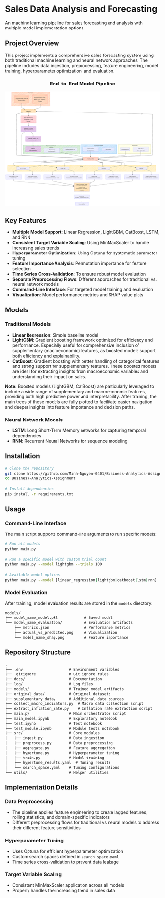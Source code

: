 # Sales Data Analysis and Forecasting

An machine learning pipeline for sales forecasting and analysis with multiple model implementation options.

## Project Overview

This project implements a comprehensive sales forecasting system using both traditional machine learning and neural network approaches. The pipeline includes data ingestion, preprocessing, feature engineering, model training, hyperparameter optimization, and evaluation.

<div align="center">

### End-to-End Model Pipeline

![End-to-End Model Pipeline](./img/E2E_model_pipeline.png)

</div>

## Key Features

- **Multiple Model Support**: Linear Regression, LightGBM, CatBoost, LSTM, and RNN
- **Consistent Target Variable Scaling**: Using MinMaxScaler to handle increasing sales trends
- **Hyperparameter Optimization**: Using Optuna for systematic parameter tuning
- **Feature Importance Analysis**: Permutation importance for feature selection
- **Time Series Cross-Validation**: To ensure robust model evaluation
- **Separate Preprocessing Flows**: Different approaches for traditional vs. neural network models
- **Command-Line Interface**: For targeted model training and evaluation
- **Visualization**: Model performance metrics and SHAP value plots

## Models

### Traditional Models
- **Linear Regression**: Simple baseline model
- **LightGBM**: Gradient boosting framework optimized for efficiency and performance. Especially useful for comprehensive inclusion of supplementary (macroeconomic) features, as boosted models support both efficiency and explainability.
- **CatBoost**: Gradient boosting with better handling of categorical features and strong support for supplementary features. These boosted models are ideal for extracting insights from macroeconomic variables and understanding their impact on sales.

**Note:** Boosted models (LightGBM, CatBoost) are particularly leveraged to include a wide range of supplementary and macroeconomic features, providing both high predictive power and interpretability. After training, the main trees of these models are fully plotted to facilitate easier navigation and deeper insights into feature importance and decision paths.

### Neural Network Models
- **LSTM**: Long Short-Term Memory networks for capturing temporal dependencies
- **RNN**: Recurrent Neural Networks for sequence modeling

## Installation

```bash
# Clone the repository
git clone https://github.com/Minh-Nguyen-0401/Business-Analytics-Assignment.git
cd Business-Analytics-Assignment

# Install dependencies
pip install -r requirements.txt
```

## Usage

### Command-Line Interface

The main script supports command-line arguments to run specific models:

```bash
# Run all models
python main.py

# Run a specific model with custom trial count
python main.py --model lightgbm --trials 100

# Available model options
python main.py --model [linear_regression|lightgbm|catboost|lstm|rnn]
```

### Model Evaluation

After training, model evaluation results are stored in the `models` directory:

```
models/
├── model_name_model.pkl            # Saved model
└── model_name_evaluation/          # Evaluation artifacts
    ├── metrics.json                # Performance metrics
    ├── actual_vs_predicted.png     # Visualization
    └── model_name_shap.png         # Feature importance
```

## Repository Structure

```
.
├── .env                     # Environment variables
├── .gitignore               # Git ignore rules
├── docs/                    # Documentation
├── log/                     # Log files
├── models/                  # Trained model artifacts
├── original_data/           # Original datasets
├── supplementary_data/      # Additional data sources
├── collect_macro_indicators.py  # Macro data collection script
├── extract_inflation_rate.py    # Inflation rate extraction script
├── main.py                  # Main orchestrator script
├── main_model.ipynb         # Exploratory notebook
├── test.ipynb               # Test notebook
├── test_module.ipynb        # Module tests notebook
├── src/                     # Core modules
│   ├── ingest.py            # Data ingestion
│   ├── preprocess.py        # Data preprocessing
│   ├── aggregate.py         # Feature aggregation
│   ├── hypertune.py         # Hyperparameter tuning
│   ├── train.py             # Model training
│   ├── hypertune_results.yaml  # Tuning results
│   └── search_space.yaml    # Tuning configurations
└── utils/                   # Helper utilities
```

## Implementation Details

### Data Preprocessing
- The pipeline applies feature engineering to create lagged features, rolling statistics, and domain-specific indicators
- Different preprocessing flows for traditional vs neural models to address their different feature sensitivities

### Hyperparameter Tuning
- Uses Optuna for efficient hyperparameter optimization
- Custom search spaces defined in `search_space.yaml`
- Time series cross-validation to prevent data leakage

### Target Variable Scaling
- Consistent MinMaxScaler application across all models
- Properly handles the increasing trend in sales data